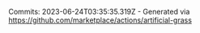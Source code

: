 Commits: 2023-06-24T03:35:35.319Z - Generated via https://github.com/marketplace/actions/artificial-grass
<br>
